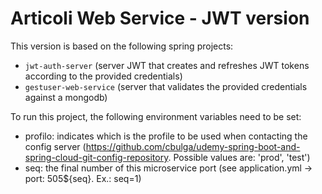 # Articoli Web Service - JWT version

This version is based on the following spring projects:
- `jwt-auth-server` (server JWT that creates and refreshes JWT tokens according to the provided credentials)
- `gestuser-web-service` (server that validates the provided credentials against a mongodb)

To run this project, the following environment variables need to be set:
- profilo: indicates which is the profile to be used when contacting the config server (https://github.com/cbulga/udemy-spring-boot-and-spring-cloud-git-config-repository. Possible values are: 'prod', 'test')
- seq: the final number of this microservice port (see application.yml ->   port: 505${seq}. Ex.: seq=1)